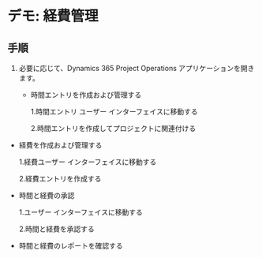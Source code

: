 ﻿---
demo:
    title: 'デモ: 経費管理'
    module: 'モジュール 5: Dynamics 365 Project Operations の基礎を学ぶ'
---

# デモ: 経費管理

## 手順

1. 必要に応じて、Dynamics 365 Project Operations アプリケーションを開きます。 

	- 時間エントリを作成および管理する

		1.時間エントリ ユーザー インターフェイスに移動する

		2.時間エントリを作成してプロジェクトに関連付ける

- 経費を作成および管理する

	1.経費ユーザー インターフェイスに移動する

	2.経費エントリを作成する

- 時間と経費の承認

	1.ユーザー インターフェイスに移動する

	2.時間と経費を承認する

- 時間と経費のレポートを確認する
